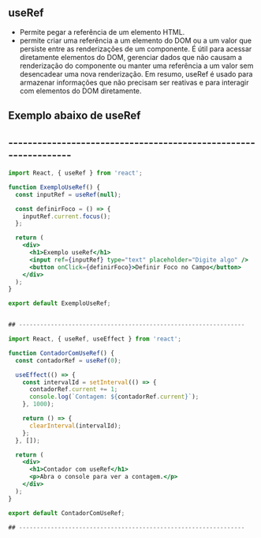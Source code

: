 ## useRef

- Permite pegar a referência de um elemento HTML.
- permite criar uma referência a um elemento do DOM ou a um valor que persiste entre as renderizações de um componente. É útil para acessar diretamente elementos do DOM, gerenciar dados que não causam a renderização do componente ou manter uma referência a um valor sem desencadear uma nova renderização. Em resumo, useRef é usado para armazenar informações que não precisam ser reativas e para interagir com elementos do DOM diretamente.

## Exemplo abaixo de useRef 

## ----------------------------------------------------------------

```jsx
import React, { useRef } from 'react';

function ExemploUseRef() {
  const inputRef = useRef(null);

  const definirFoco = () => {
    inputRef.current.focus();
  };

  return (
    <div>
      <h1>Exemplo useRef</h1>
      <input ref={inputRef} type="text" placeholder="Digite algo" />
      <button onClick={definirFoco}>Definir Foco no Campo</button>
    </div>
  );
}

export default ExemploUseRef;


## ----------------------------------------------------------------

import React, { useRef, useEffect } from 'react';

function ContadorComUseRef() {
  const contadorRef = useRef(0);

  useEffect(() => {
    const intervalId = setInterval(() => {
      contadorRef.current += 1;
      console.log(`Contagem: ${contadorRef.current}`);
    }, 1000);

    return () => {
      clearInterval(intervalId);
    };
  }, []);

  return (
    <div>
      <h1>Contador com useRef</h1>
      <p>Abra o console para ver a contagem.</p>
    </div>
  );
}

export default ContadorComUseRef;

## ----------------------------------------------------------------
